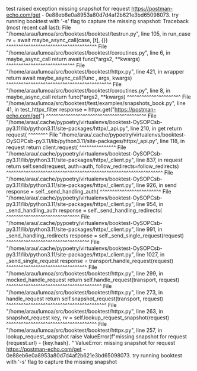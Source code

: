 
test raised exception missing snapshot for request https://postman-echo.com/get - 0e88eb6e0a8953a80d7d4af2b621e3bd65098073. try running booktest with '-s' flag to capture the missing snapshot:
Traceback (most recent call last):
  File "/home/arau/lumoa/src/booktest/booktest/testrun.py", line 105, in run_case
    rv = await maybe_async_call(case, [t], {})
         ^^^^^^^^^^^^^^^^^^^^^^^^^^^^^^^^^^^^^
  File "/home/arau/lumoa/src/booktest/booktest/coroutines.py", line 6, in maybe_async_call
    return await func(*args2, **kwargs)
           ^^^^^^^^^^^^^^^^^^^^^^^^^^^^
  File "/home/arau/lumoa/src/booktest/booktest/httpx.py", line 421, in wrapper
    return await maybe_async_call(func , args, kwargs)
           ^^^^^^^^^^^^^^^^^^^^^^^^^^^^^^^^^^^^^^^^^^^
  File "/home/arau/lumoa/src/booktest/booktest/coroutines.py", line 8, in maybe_async_call
    return func(*args2, **kwargs)
           ^^^^^^^^^^^^^^^^^^^^^^
  File "/home/arau/lumoa/src/booktest/test/examples/snapshots_book.py", line 41, in test_httpx_filter
    response = httpx.get("https://postman-echo.com/get")
               ^^^^^^^^^^^^^^^^^^^^^^^^^^^^^^^^^^^^^^^^^
  File "/home/arau/.cache/pypoetry/virtualenvs/booktest-OySOPCsb-py3.11/lib/python3.11/site-packages/httpx/_api.py", line 210, in get
    return request(
           ^^^^^^^^
  File "/home/arau/.cache/pypoetry/virtualenvs/booktest-OySOPCsb-py3.11/lib/python3.11/site-packages/httpx/_api.py", line 118, in request
    return client.request(
           ^^^^^^^^^^^^^^^
  File "/home/arau/.cache/pypoetry/virtualenvs/booktest-OySOPCsb-py3.11/lib/python3.11/site-packages/httpx/_client.py", line 837, in request
    return self.send(request, auth=auth, follow_redirects=follow_redirects)
           ^^^^^^^^^^^^^^^^^^^^^^^^^^^^^^^^^^^^^^^^^^^^^^^^^^^^^^^^^^^^^^^^
  File "/home/arau/.cache/pypoetry/virtualenvs/booktest-OySOPCsb-py3.11/lib/python3.11/site-packages/httpx/_client.py", line 926, in send
    response = self._send_handling_auth(
               ^^^^^^^^^^^^^^^^^^^^^^^^^
  File "/home/arau/.cache/pypoetry/virtualenvs/booktest-OySOPCsb-py3.11/lib/python3.11/site-packages/httpx/_client.py", line 954, in _send_handling_auth
    response = self._send_handling_redirects(
               ^^^^^^^^^^^^^^^^^^^^^^^^^^^^^^
  File "/home/arau/.cache/pypoetry/virtualenvs/booktest-OySOPCsb-py3.11/lib/python3.11/site-packages/httpx/_client.py", line 991, in _send_handling_redirects
    response = self._send_single_request(request)
               ^^^^^^^^^^^^^^^^^^^^^^^^^^^^^^^^^^
  File "/home/arau/.cache/pypoetry/virtualenvs/booktest-OySOPCsb-py3.11/lib/python3.11/site-packages/httpx/_client.py", line 1027, in _send_single_request
    response = transport.handle_request(request)
               ^^^^^^^^^^^^^^^^^^^^^^^^^^^^^^^^^
  File "/home/arau/lumoa/src/booktest/booktest/httpx.py", line 299, in mocked_handle_request
    return self.handle_request(transport, request)
           ^^^^^^^^^^^^^^^^^^^^^^^^^^^^^^^^^^^^^^^
  File "/home/arau/lumoa/src/booktest/booktest/httpx.py", line 273, in handle_request
    return self.snapshot_request(transport, request)
           ^^^^^^^^^^^^^^^^^^^^^^^^^^^^^^^^^^^^^^^^^
  File "/home/arau/lumoa/src/booktest/booktest/httpx.py", line 263, in snapshot_request
    key, rv = self.lookup_request_snapshot(request)
              ^^^^^^^^^^^^^^^^^^^^^^^^^^^^^^^^^^^^^
  File "/home/arau/lumoa/src/booktest/booktest/httpx.py", line 257, in lookup_request_snapshot
    raise ValueError(f"missing snapshot for request {request.url} - {key.hash}. "
ValueError: missing snapshot for request https://postman-echo.com/get - 0e88eb6e0a8953a80d7d4af2b621e3bd65098073. try running booktest with '-s' flag to capture the missing snapshot

